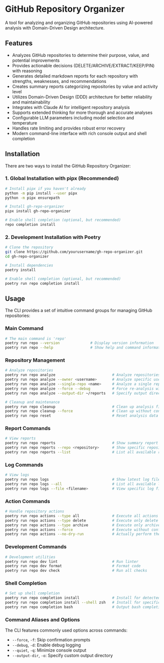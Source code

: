 # GitHub Repository Organizer

A tool for analyzing and organizing GitHub repositories using AI-powered analysis with Domain-Driven Design architecture.

## Features

- Analyzes GitHub repositories to determine their purpose, value, and potential improvements
- Provides actionable decisions (DELETE/ARCHIVE/EXTRACT/KEEP/PIN) with reasoning
- Generates detailed markdown reports for each repository with strengths, weaknesses, and recommendations
- Creates summary reports categorizing repositories by value and activity level
- Utilizes Domain-Driven Design (DDD) architecture for better reliability and maintainability
- Integrates with Claude AI for intelligent repository analysis
- Supports extended thinking for more thorough and accurate analyses
- Configurable LLM parameters including model selection and temperature
- Handles rate limiting and provides robust error recovery
- Modern command-line interface with rich console output and shell completion

## Installation

There are two ways to install the GitHub Repository Organizer:

### 1. Global Installation with pipx (Recommended)

```bash
# Install pipx if you haven't already
python -m pip install --user pipx
python -m pipx ensurepath

# Install gh-repo-organizer
pipx install gh-repo-organizer

# Enable shell completion (optional, but recommended)
repo completion install
```

### 2. Development Installation with Poetry

```bash
# Clone the repository
git clone https://github.com/yourusername/gh-repo-organizer.git
cd gh-repo-organizer

# Install dependencies
poetry install

# Enable shell completion (optional, but recommended)
poetry run repo completion install
```

## Usage

The CLI provides a set of intuitive command groups for managing GitHub repositories:

### Main Command

```bash
# The main command is 'repo'
poetry run repo --version              # Display version information
poetry run repo --help                 # Show help and command information
```

### Repository Management

```bash
# Analyze repositories
poetry run repo analyze                          # Analyze repositories for current user
poetry run repo analyze --owner <username>       # Analyze specific user's repositories
poetry run repo analyze --single-repo <name>     # Analyze a single repository by name
poetry run repo analyze --force --debug          # Force re-analysis with debug output
poetry run repo analyze --output-dir ~/reports   # Specify output directory

# Cleanup and maintenance
poetry run repo cleanup                          # Clean up analysis files
poetry run repo cleanup --force                  # Clean up without confirmation
poetry run repo reset                            # Reset analysis data that doesn't match your repositories
```

### Report Commands

```bash
# View reports 
poetry run repo reports                          # Show summary report
poetry run repo reports --repo <repository>      # Show specific repository report
poetry run repo reports --list                   # List all available repository reports
```

### Log Commands

```bash
# View logs
poetry run repo logs                             # Show latest log file
poetry run repo logs --all                       # List all available logs
poetry run repo logs --file <filename>           # View specific log file
```

### Action Commands

```bash
# Handle repository actions
poetry run repo actions --type all               # Execute all actions (dry run)
poetry run repo actions --type delete            # Execute only delete actions
poetry run repo actions --type archive           # Execute only archive actions
poetry run repo actions --force                  # Execute without confirmation
poetry run repo actions --no-dry-run             # Actually perform the operations
```

### Development Commands

```bash
# Development utilities
poetry run repo dev lint                         # Run linter
poetry run repo dev format                       # Format code
poetry run repo dev check                        # Run all checks
```

### Shell Completion

```bash
# Set up shell completion
poetry run repo completion install               # Install for detected shell
poetry run repo completion install --shell zsh   # Install for specific shell
poetry run repo completion bash                  # Output bash completion script
```

### Command Aliases and Options

The CLI features commonly used options across commands:

- `--force`, `-f`: Skip confirmation prompts
- `--debug`, `-d`: Enable debug logging
- `--quiet`, `-q`: Minimize console output
- `--output-dir`, `-o`: Specify custom output directory